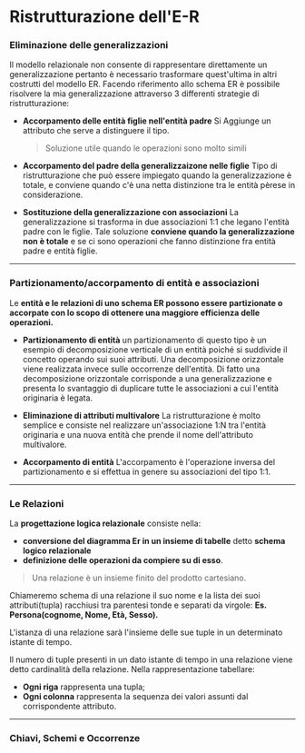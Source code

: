
# Ristrutturazione dell'E-R
### Eliminazione delle generalizzazioni
Il modello relazionale non consente di rappresentare direttamente un generalizzazione pertanto è necessario trasformare quest'ultima in altri costrutti del modello ER.
Facendo riferimento allo schema ER è possibile risolvere la mia generalizzazione attraverso 3 differenti strategie di ristrutturazione:

- **Accorpamento delle entità figlie nell'entità padre**
Si Aggiunge un attributo che serve a distinguere il tipo.
	> Soluzione utile quando le operazioni sono molto simili

- **Accorpamento del padre della generalizzaizone nelle figlie**
Tipo di ristrutturazione che può essere impiegato quando la generalizzazione è totale, e conviene quando c'è una netta distinzione tra le entità pèrese in considerazione.

- **Sostituzione della generalizzazione con associazioni**
La generalizzazione si trasforma in due associazioni 1:1 che legano l'entità padre con le figlie.
Tale soluzione **conviene quando la generalizzazione non è totale** e se ci sono operazioni che fanno distinzione fra entità padre e entità figlie.

---

### Partizionamento/accorpamento di entità e associazioni

Le **entità e le relazioni di uno schema ER possono essere partizionate o accorpate con lo scopo di ottenere una maggiore efficienza delle operazioni.**

- **Partizionamento di entità**
un partizionamento di questo tipo è un esempio di decomposizione verticale di un entità poiché si suddivide il concetto operando sui suoi attributi.
Una decomposizione orizzontale viene realizzata invece sulle occorrenze dell'entità.
Di fatto una decomposizione orizzontale corrisponde a una generalizzazione e presenta lo svantaggio di duplicare tutte le associazioni a cui l'entità originaria è legata.

- **Eliminazione di attributi multivalore**
La ristrutturazione è molto semplice e consiste nel realizzare un'associazione 1:N tra l'entità originaria e una nuova entità che prende il nome dell'attributo multivalore.

- **Accorpamento di entità**
L'accorpamento è l'operazione inversa del partizionamento e si effettua in genere su associazioni del tipo 1:1.
- - - 
### Le Relazioni
La **progettazione logica relazionale** consiste nella:
- **conversione del diagramma Er in un insieme di tabelle** detto **schema logico relazionale** 
- **definizione delle operazioni da compiere su di esso**.

> Una relazione è un insieme finito del prodotto cartesiano.

Chiameremo schema di una relazione il suo nome e la lista dei suoi attributi(tupla) racchiusi tra parentesi tonde e separati da virgole:
**Es. Persona(cognome, Nome, Età, Sesso).**

L'istanza di una relazione sarà l'insieme delle sue tuple in un determinato istante di tempo.

Il numero di tuple presenti in un dato istante di tempo in una relazione viene detto cardinalità della relazione.
Nella rappresentazione tabellare:
- **Ogni riga** rappresenta una tupla;
- **Ogni colonna** rappresenta la sequenza dei valori assunti dal corrispondente attributo.

- - - 
### Chiavi, Schemi e Occorrenze


<!--stackedit_data:
eyJoaXN0b3J5IjpbOTkxMDQ2NDAxLDEyMDUxNzE3MzgsMTQ5OD
kxMDQxLDg4NjI1MzM2N119
-->